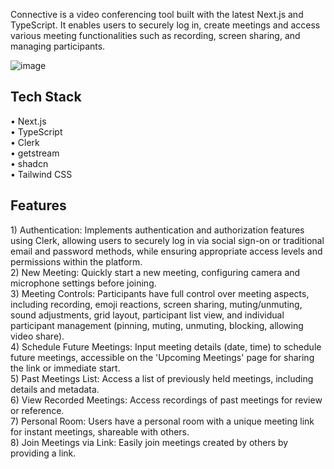 Connective is a video conferencing tool built with the latest Next.js and TypeScript. It enables users to securely log in, create meetings and access various meeting functionalities such as recording, screen sharing, and managing participants.

![image](https://github.com/user-attachments/assets/436b4d3c-b0b2-4937-be13-cdb7e99579d7)

<h2>Tech Stack</h2>
  • Next.js<br/>
  • TypeScript<br/>
  • Clerk<br/>
  • getstream<br/>
  • shadcn<br/>
  • Tailwind CSS<br/>

<h2>Features</h2>
1) Authentication: Implements authentication and authorization features using Clerk, allowing users to securely log in via social sign-on or traditional email and password methods, while ensuring appropriate access levels and permissions within the platform.<br/>
2) New Meeting: Quickly start a new meeting, configuring camera and microphone settings before joining.<br/>
3) Meeting Controls: Participants have full control over meeting aspects, including recording, emoji reactions, screen sharing, muting/unmuting, sound adjustments, grid layout, participant list view, and individual participant management (pinning, muting, unmuting, blocking, allowing video share).<br/>
4) Schedule Future Meetings: Input meeting details (date, time) to schedule future meetings, accessible on the 'Upcoming Meetings' page for sharing the link or immediate start.<br/>
5) Past Meetings List: Access a list of previously held meetings, including details and metadata.<br/>
6) View Recorded Meetings: Access recordings of past meetings for review or reference.<br/>
7) Personal Room: Users have a personal room with a unique meeting link for instant meetings, shareable with others.<br/>
8) Join Meetings via Link: Easily join meetings created by others by providing a link.<br/>
    
